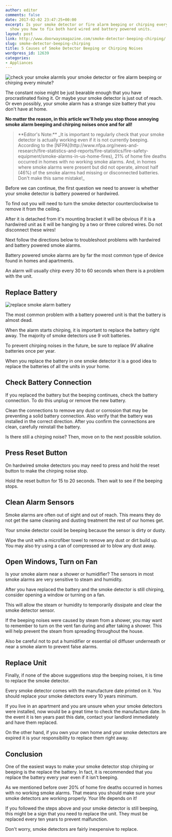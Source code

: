 ```yaml
---
author: editor
comments: false
date: 2017-02-02 23:47:25+00:00
excerpt: Is your smoke detector or fire alarm beeping or chirping every minute? We'll
  show you how to fix both hard wired and battery powered units.
layout: post
link: http://www.doorwaysmagazine.com/smoke-detector-beeping-chirping/
slug: smoke-detector-beeping-chirping
title: 5 Causes of Smoke Detector Beeping or Chirping Noises
wordpress_id: 12639
categories:
- Appliances
---
```


![check your smoke alarm](http://www.doorwaysmagazine.com/wp-content/uploads/check_smoke_alarm-300x199.jpg)Is your smoke detector or fire alarm beeping or chirping every minute? 

The constant noise might be just bearable enough that you have procrastinated fixing it. Or maybe your smoke detector is just out of reach. Or even possibly, your smoke alarm has a strange size battery that you don't have at home.

**No matter the reason, in this article we'll help you stop those annoying smoke alarm beeping and chirping noises once and for all!**




<blockquote>**Editor's Note:** _It is important to regularly check that your smoke detector is actually working even if it is not currently beeping. According to the [NFPA](http://www.nfpa.org/news-and-research/fire-statistics-and-reports/fire-statistics/fire-safety-equipment/smoke-alarms-in-us-home-fires), 21% of home fire deaths occurred in homes with no working smoke alarms. And, in homes where smoke alarms were present but did not operate, almost half (46%) of the smoke alarms had missing or disconnected batteries. Don't make this same mistake!_</blockquote>




Before we can continue, the first question we need to answer is whether your smoke detector is battery powered or hardwired. 

To find out you will need to turn the smoke detector counterclockwise to remove it from the ceiling. 

After it is detached from it's mounting bracket it will be obvious if it is a hardwired unit as it will be hanging by a two or three colored wires. Do not disconnect these wires!

Next follow the directions below to troubleshoot problems with hardwired and battery powered smoke alarms.

Battery powered smoke alarms are by far the most common type of device found in homes and apartments.

An alarm will usually chirp every 30 to 60 seconds when there is a problem with the unit. 



## Replace Battery



![replace smoke alarm battery](http://www.doorwaysmagazine.com/wp-content/uploads/replace_smoke_alarm_battery.jpg)

The most common problem with a battery powered unit is that the battery is almost dead.

When the alarm starts chirping, it is important to replace the battery right away. The majority of smoke detectors use 9 volt batteries.

To prevent chirping noises in the future, be sure to replace 9V alkaline batteries once per year.

When you replace the battery in one smoke detector it is a good idea to replace the batteries of all the units in your home.



## Check Battery Connection



If you replaced the battery but the beeping continues, check the battery connection. To do this unplug or remove the new battery. 

Clean the connections to remove any dust or corrosion that may be preventing a solid battery connection. Also verify that the battery was installed in the correct direction. After you confirm the connections are clean, carefully reinstall the battery.

Is there still a chirping noise? Then, move on to the next possible solution.



## Press Reset Button



On hardwired smoke detectors you may need to press and hold the reset button to make the chirping noise stop.

Hold the reset button for 15 to 20 seconds. Then wait to see if the beeping stops.



## Clean Alarm Sensors



Smoke alarms are often out of sight and out of reach. This means they do not get the same cleaning and dusting treatment the rest of our homes get.

Your smoke detector could be beeping because the sensor is dirty or dusty. 

Wipe the unit with a microfiber towel to remove any dust or dirt build up. You may also try using a can of compressed air to blow any dust away.



## Open Windows, Turn on Fan



Is your smoke alarm near a shower or humidifier? The sensors in most smoke alarms are very sensitive to steam and humidity.

After you have replaced the battery and the smoke detector is still chirping, consider opening a window or turning on a fan.

This will allow the steam or humidity to temporarily dissipate and clear the smoke detector sensor. 

If the beeping noises were caused by steam from a shower, you may want to remember to turn on the vent fan during and after taking a shower. This will help prevent the steam from spreading throughout the house.

Also be careful not to put a humidifier or essential oil diffuser underneath or near a smoke alarm to prevent false alarms.



## Replace Unit



Finally, if none of the above suggestions stop the beeping noises, it is time to replace the smoke detector.

Every smoke detector comes with the manufacture date printed on it. You should replace your smoke detectors every 10 years minimum.

If you live in an apartment and you are unsure when your smoke detectors were installed, now would be a great time to check the manufacture date. In the event it is ten years past this date, contact your landlord immediately and have them replaced.

On the other hand, if you own your own home and your smoke detectors are expired it is your responsibility to replace them right away.



## Conclusion



One of the easiest ways to make your smoke detector stop chirping or beeping is the replace the battery. In fact, it is recommended that you replace the battery every year even if it isn't beeping.

As we mentioned before over 20% of home fire deaths occurred in homes with no working smoke alarms. That means you should make sure your smoke detectors are working properly. Your life depends on it!

If you followed the steps above and your smoke detector is still beeping, this might be a sign that you need to replace the unit. They must be replaced every ten years to prevent malfunction.

Don't worry, smoke detectors are fairly inexpensive to replace.
